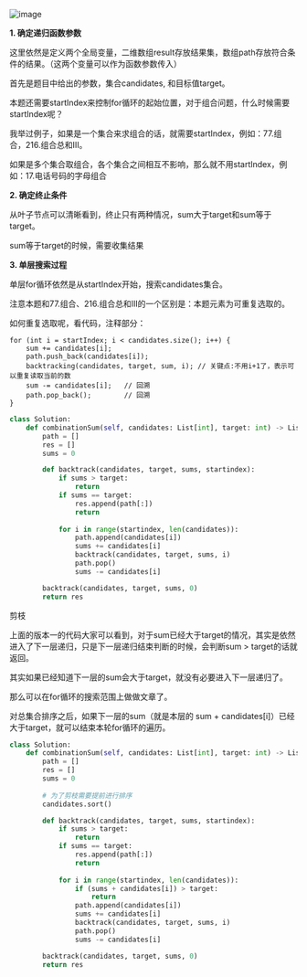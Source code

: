 ![image](https://user-images.githubusercontent.com/62086490/153987443-c81808f4-86c8-400e-bc95-1fe4f4ee785b.png)


**1. 确定递归函数参数**

这里依然是定义两个全局变量，二维数组result存放结果集，数组path存放符合条件的结果。（这两个变量可以作为函数参数传入）

首先是题目中给出的参数，集合candidates, 和目标值target。

本题还需要startIndex来控制for循环的起始位置，对于组合问题，什么时候需要startIndex呢？

我举过例子，如果是一个集合来求组合的话，就需要startIndex，例如：77.组合，216.组合总和III。

如果是多个集合取组合，各个集合之间相互不影响，那么就不用startIndex，例如：17.电话号码的字母组合

**2. 确定终止条件**

从叶子节点可以清晰看到，终止只有两种情况，sum大于target和sum等于target。

sum等于target的时候，需要收集结果

**3. 单层搜索过程**

单层for循环依然是从startIndex开始，搜索candidates集合。

注意本题和77.组合、216.组合总和III的一个区别是：本题元素为可重复选取的。

如何重复选取呢，看代码，注释部分：

```
for (int i = startIndex; i < candidates.size(); i++) {
    sum += candidates[i];
    path.push_back(candidates[i]);
    backtracking(candidates, target, sum, i); // 关键点:不用i+1了，表示可以重复读取当前的数
    sum -= candidates[i];   // 回溯
    path.pop_back();        // 回溯
}
```

```python
class Solution:
    def combinationSum(self, candidates: List[int], target: int) -> List[List[int]]:
        path = []
        res = []
        sums = 0

        def backtrack(candidates, target, sums, startindex):
            if sums > target:
                return
            if sums == target:
                res.append(path[:])
                return 
            
            for i in range(startindex, len(candidates)):
                path.append(candidates[i])
                sums += candidates[i]
                backtrack(candidates, target, sums, i)
                path.pop()
                sums -= candidates[i]

        backtrack(candidates, target, sums, 0)
        return res
```

剪枝

上面的版本一的代码大家可以看到，对于sum已经大于target的情况，其实是依然进入了下一层递归，只是下一层递归结束判断的时候，会判断sum > target的话就返回。

其实如果已经知道下一层的sum会大于target，就没有必要进入下一层递归了。

那么可以在for循环的搜索范围上做做文章了。

对总集合排序之后，如果下一层的sum（就是本层的 sum + candidates[i]）已经大于target，就可以结束本轮for循环的遍历。

```python
class Solution:
    def combinationSum(self, candidates: List[int], target: int) -> List[List[int]]:
        path = []
        res = []
        sums = 0
        
        # 为了剪枝需要提前进行排序
        candidates.sort()

        def backtrack(candidates, target, sums, startindex):
            if sums > target:
                return
            if sums == target:
                res.append(path[:])
                return 
            
            for i in range(startindex, len(candidates)):
                if (sums + candidates[i]) > target:
                    return
                path.append(candidates[i])
                sums += candidates[i]
                backtrack(candidates, target, sums, i)
                path.pop()
                sums -= candidates[i]

        backtrack(candidates, target, sums, 0)
        return res
```
